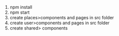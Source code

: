 1) npm install
2) npm start
3) create places>components and pages in src folder
4) create user>components and pages in src folder
5) create shared> components